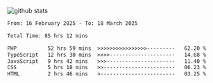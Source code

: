 
![github stats](https://github-readme-stats.vercel.app/api?username=realmahd1&show_icons=true&theme=codeSTACKr&hide_rank=true&count_private=true)

<!--START_SECTION:waka-->

```txt
From: 16 February 2025 - To: 18 March 2025

Total Time: 85 hrs 12 mins

PHP          52 hrs 59 mins  >>>>>>>>>>>>>>>>---------   62.20 %
TypeScript   12 hrs 30 mins  >>>>---------------------   14.68 %
JavaScript   9 hrs 42 mins   >>>----------------------   11.40 %
CSS          5 hrs 18 mins   >>-----------------------   06.23 %
HTML         2 hrs 46 mins   >------------------------   03.25 %
```

<!--END_SECTION:waka-->
